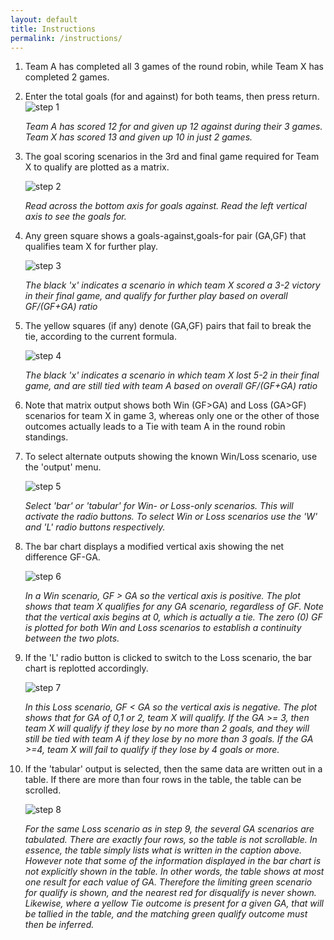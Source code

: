 ```yaml
---
layout: default
title: Instructions
permalink: /instructions/
---
```

1. Team A has completed all 3 games of the round robin, while Team X has completed 2 games.
2. Enter the total goals (for and against) for both teams, then press return.
![step 1]({{site.baseurl}}/images/tb_instructions_1.png "Step 1")

    *Team A has scored 12 for and given up 12 against during their 3 games. Team X has scored 13 and given up 10 in just 2 games.*
3. The goal scoring scenarios in the 3rd and final game required for Team X to qualify are plotted as a matrix.

    ![step 2](/images/tb_instructions_2.png "Step 2")

    *Read across the bottom axis for goals against. Read the left vertical axis to see the goals for.*
4. Any green square shows a goals-against,goals-for pair (GA,GF) that qualifies team X for further play.

    ![step 3](/images/tb_instructions_3.png "Step 3")

    *The black 'x' indicates a scenario in which team X scored a 3-2 victory in their final game, and qualify for further play based on overall GF/(GF+GA) ratio*
5. The yellow squares (if any) denote (GA,GF) pairs that fail to break the tie, according to the current formula.

    ![step 4](/images/tb_instructions_4.png "Step 4")

    *The black 'x' indicates a scenario in which team X lost 5-2 in their final game, and are still tied with team A based on overall GF/(GF+GA) ratio*
6. Note that matrix output shows both Win (GF>GA) and Loss (GA>GF) scenarios for team X in game 3, whereas only one or the other of those outcomes actually leads to a Tie with team A in the round robin standings.
7. To select alternate outputs showing the known Win/Loss scenario, use the 'output' menu.

    ![step 5](/images/tb_instructions_5.png "Step 5")

    *Select \'bar\' or \'tabular\' for Win- or Loss-only scenarios. This will activate the radio buttons. To select Win or Loss scenarios use the \'W\' and \'L\' radio buttons respectively.*

8. The bar chart displays a modified vertical axis showing the net difference GF-GA. 

    ![step 6](/images/tb_instructions_6.png "Step 6")

    *In a Win scenario, GF > GA so the vertical axis is positive. The plot shows that team X qualifies for any GA scenario, regardless of GF. Note that the vertical axis begins at 0, which is actually a tie. The zero (0) GF is plotted for both Win and Loss scenarios to establish a continuity between the two plots.*
9. If the 'L' radio button is clicked to switch to the Loss scenario, the bar chart is replotted accordingly.

    ![step 7](/images/tb_instructions_7.png "Step 7")

    *In this Loss scenario, GF < GA so the vertical axis is negative. The plot shows that for GA of 0,1 or 2, team X will qualify. If the GA >= 3, then team X will qualify if they lose by no more than 2 goals, and they will still be tied with team A if they lose by no more than 3 goals. If the GA >=4, team X will fail to qualify if they lose by 4 goals or more.*
10. If the 'tabular' output is selected, then the same data are written out in a table. If there are more than four rows in the table, the table can be scrolled.

    ![step 8](/images/tb_instructions_8.png "Step 8")

    *For the same Loss scenario as in step 9, the several GA scenarios are tabulated. There are exactly four rows, so the table is not scrollable. In essence, the table simply lists what is written in the caption above. However note that some of the information displayed in the bar chart is not explicitly shown in the table. In other words, the table shows at most one result for each value of GA. Therefore the limiting green scenario for qualify is shown, and the nearest red for disqualify is never shown. Likewise, where a yellow Tie outcome is present for a given GA, that will be tallied in the table, and the matching green qualify outcome must then be inferred.*
